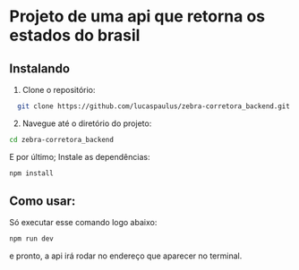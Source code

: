 # Projeto de uma api que retorna os estados do brasil

## Instalando

1. Clone o repositório:

```bash
  git clone https://github.com/lucaspaulus/zebra-corretora_backend.git
```
2. Navegue até o diretório do projeto:

 ```bash
cd zebra-corretora_backend
```
E por último; Instale as dependências:
 ```bash
 npm install 
```

## Como usar:
Só executar esse comando logo abaixo:
 ```bash
 npm run dev
```
e pronto, a api irá rodar no endereço que aparecer no terminal.
